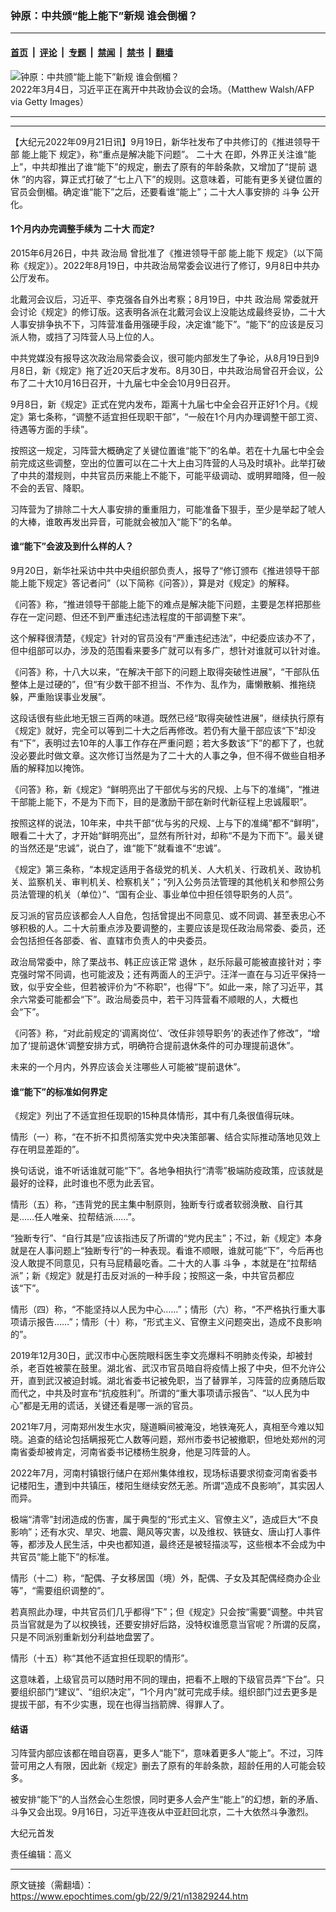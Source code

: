 ### 钟原：中共颁“能上能下”新规 谁会倒楣？

---

#### [首页](../../../..?n13829244) &nbsp;|&nbsp; [评论](../../../../../epoch-comment?n13829244) &nbsp;|&nbsp; [专题](../../../../../epoch-special?n13829244) &nbsp;|&nbsp; [禁闻](../../../../../epoch-news?n13829244) &nbsp;|&nbsp; [禁书](../../../../../books?n13829244) &nbsp;|&nbsp; [翻墙](https://github.com/gfw-breaker/nogfw/blob/master/README.md?n13829244)


<div><img alt="钟原：中共颁“能上能下”新规 谁会倒楣？" class="attachment-djy_600_400 size-djy_600_400 wp-post-image" src="https://i.epochtimes.com/assets/uploads/2022/09/id13829246-GettyImages-1238916113_light-600x400.jpg"/>
<div class="caption">
 2022年3月4日，习近平正在离开中共政协会议的会场。（Matthew Walsh/AFP via Getty Images）
</div></div><hr/><div class="post_content" id="artbody" itemprop="articleBody">
 <!-- article content begin -->
 <hr/>
 <p>
  【大纪元2022年09月21日讯】9月19日，新华社发布了中共修订的《推进领导干部
  <ok href="https://www.epochtimes.com/gb/tag/%E8%83%BD%E4%B8%8A%E8%83%BD%E4%B8%8B.html">
   能上能下
  </ok>
  规定》，称“重点是解决能下问题”。
  <ok href="https://www.epochtimes.com/gb/tag/%E4%BA%8C%E5%8D%81%E5%A4%A7.html">
   二十大
  </ok>
  在即，外界正关注谁“能上”，中共却推出了谁“能下”的规定，删去了原有的年龄条款，又增加了“提前
  <ok href="https://www.epochtimes.com/gb/tag/%E9%80%80%E4%BC%91.html">
   退休
  </ok>
  ”的内容，算正式打破了“七上八下”的规则。这意味着，可能有更多关键位置的官员会倒楣。确定谁“能下”之后，还要看谁“能上”；二十大人事安排的
  <ok href="https://www.epochtimes.com/gb/tag/%E6%96%97%E4%BA%89.html">
   斗争
  </ok>
  公开化。
 </p>
 <h4>
  1个月内办完调整手续为
  <ok href="https://www.epochtimes.com/gb/tag/%E4%BA%8C%E5%8D%81%E5%A4%A7.html">
   二十大
  </ok>
  而定?
 </h4>
 <p>
  2015年6月26日，中共
  <ok href="https://www.epochtimes.com/gb/tag/%E6%94%BF%E6%B2%BB%E5%B1%80.html">
   政治局
  </ok>
  曾批准了《推进领导干部
  <ok href="https://www.epochtimes.com/gb/tag/%E8%83%BD%E4%B8%8A%E8%83%BD%E4%B8%8B.html">
   能上能下
  </ok>
  规定》（以下简称《规定》）。2022年8月19日，中共政治局常委会议进行了修订，9月8日中共办公厅发布。
 </p>
 <p>
  北戴河会议后，习近平、李克强各自外出考察；8月19日，中共
  <ok href="https://www.epochtimes.com/gb/tag/%E6%94%BF%E6%B2%BB%E5%B1%80.html">
   政治局
  </ok>
  常委就开会讨论《规定》的修订版。这表明各派在北戴河会议上没能达成最终妥协，二十大人事安排争执不下，习阵营准备用强硬手段，决定谁“能下”。“能下”的应该是反习派人物，或挡了习阵营人马上位的人。
 </p>
 <p>
  中共党媒没有报导这次政治局常委会议，很可能内部发生了争论，从8月19日到9月8日，新《规定》拖了近20天后才发布。8月30日，中共政治局曾召开会议，公布了二十大10月16日召开，十九届七中全会10月9日召开。
 </p>
 <p>
  9月8日，新《规定》正式在党内发布，距离十九届七中全会召开正好1个月。《规定》第七条称，“调整不适宜担任现职干部”，“一般在1个月内办理调整干部工资、待遇等方面的手续”。
 </p>
 <p>
  按照这一规定，习阵营大概确定了关键位置谁“能下”的名单。若在十九届七中全会前完成这些调整，空出的位置可以在二十大上由习阵营的人马及时填补。此举打破了中共的潜规则，中共官员历来能上不能下，可能平级调动、或明昇暗降，但一般不会的丢官、降职。
 </p>
 <p>
  习阵营为了排除二十大人事安排的重重阻力，可能准备下狠手，至少是举起了唬人的大棒，谁敢再发出异音，可能就会被加入“能下”的名单。
 </p>
 <h4>
  谁“能下”会波及到什么样的人？
 </h4>
 <p>
  9月20日，新华社采访中共中央组织部负责人，报导了“修订颁布《推进领导干部能上能下规定》答记者问”（以下简称《问答》），算是对《规定》的解释。
 </p>
 <p>
  《问答》称，“推进领导干部能上能下的难点是解决能下问题，主要是怎样把那些存在一定问题、但还不到严重违纪违法程度的干部调整下来”。
 </p>
 <p>
  这个解释很清楚，《规定》针对的官员没有“严重违纪违法”，中纪委应该办不了，但中组部可以办，涉及的范围看来要多广就可以有多广，想针对谁就可以针对谁。
 </p>
 <p>
  《问答》称，十八大以来，“在解决干部下的问题上取得突破性进展”，“干部队伍整体上是过硬的”，但“有少数干部不担当、不作为、乱作为，庸懒散躺、推拖绕躲，严重贻误事业发展”。
 </p>
 <p>
  这段话很有些此地无银三百两的味道。既然已经“取得突破性进展”，继续执行原有《规定》就好，完全可以等到二十大之后再修改。若仍有大量干部应该“下”却没有“下”，表明过去10年的人事工作存在严重问题；若大多数该“下”的都下了，也就没必要此时做文章。这次修订当然是为了二十大的人事之争，但不得不做些自相矛盾的解释加以掩饰。
 </p>
 <p>
  《问答》称，新《规定》“鲜明亮出了干部优与劣的尺规、上与下的准绳”，“推进干部能上能下，不是为下而下，目的是激励干部在新时代新征程上忠诚履职”。
 </p>
 <p>
  按照这样的说法，10年来，中共干部“优与劣的尺规、上与下的准绳”都不“鲜明”，眼看二十大了，才开始“鲜明亮出”，显然有所针对，却称“不是为下而下”。最关键的当然还是“忠诚”，说白了，谁“能下”就看谁不“忠诚”。
 </p>
 <p>
  《规定》第三条称，“本规定适用于各级党的机关、人大机关、行政机关、政协机关、监察机关、审判机关、检察机关”；“列入公务员法管理的其他机关和参照公务员法管理的机关（单位）”、“国有企业、事业单位中担任领导职务的人员”。
 </p>
 <p>
  反习派的官员应该都会人人自危，包括曾提出不同意见、或不同调、甚至表忠心不够积极的人。二十大前重点涉及要调整的，主要应该是现任政治局常委、委员，还会包括担任各部委、省、直辖市负责人的中央委员。
 </p>
 <p>
  政治局常委中，除了栗战书、韩正应该正常
  <ok href="https://www.epochtimes.com/gb/tag/%E9%80%80%E4%BC%91.html">
   退休
  </ok>
  ，赵乐际最可能被直接针对；李克强时常不同调，也可能波及；还有两面人的王沪宁。汪洋一直在与习近平保持一致，似乎安全些，但若被评价为“不称职”，也得“下”。如此一来，除了习近平，其余六常委可能都会“下”。政治局委员中，若干习阵营看不顺眼的人，大概也会“下”。
 </p>
 <p>
  《问答》称，“对此前规定的‘调离岗位’、‘改任非领导职务’的表述作了修改”，“增加了‘提前退休’调整安排方式，明确符合提前退休条件的可办理提前退休”。
 </p>
 <p>
  未来的一个月内，外界应该会关注哪些人可能被“提前退休”。
 </p>
 <h4>
  谁“能下”的标准如何界定
 </h4>
 <p>
  《规定》列出了不适宜担任现职的15种具体情形，其中有几条很值得玩味。
 </p>
 <p>
  情形（一）称，“在不折不扣贯彻落实党中央决策部署、结合实际推动落地见效上存在明显差距的”。
 </p>
 <p>
  换句话说，谁不听话谁就可能“下”。各地争相执行“清零”极端防疫政策，应该就是最好的诠释，此时谁也不愿为此丢官。
 </p>
 <p>
  情形（五）称，“违背党的民主集中制原则，独断专行或者软弱涣散、自行其是……任人唯亲、拉帮结派……”。
 </p>
 <p>
  “独断专行”、“自行其是”应该指违反了所谓的“党内民主”；不过，新《规定》本身就是在人事问题上“独断专行”的一种表现。看谁不顺眼，谁就可能“下”，今后再也没人敢提不同意见，只有马屁精最吃香。二十大的人事
  <ok href="https://www.epochtimes.com/gb/tag/%E6%96%97%E4%BA%89.html">
   斗争
  </ok>
  ，本就是在“拉帮结派”；新《规定》就是打击反对派的一种手段；按照这一条，中共官员都应该“下”。
 </p>
 <p>
  情形（四）称，“不能坚持以人民为中心……”；情形（六）称，“不严格执行重大事项请示报告……”；情形（十）称，“形式主义、官僚主义问题突出，造成不良影响的”。
 </p>
 <p>
  2019年12月30日，武汉市中心医院眼科医生李文亮爆料不明肺炎传染，却被封杀，老百姓被蒙在鼓里。湖北省、武汉市官员暗自将疫情上报了中央，但不允许公开，直到武汉被迫封城。湖北省委书记被免职，当了替罪羊，习阵营的应勇随后取而代之，中共及时宣布“抗疫胜利”。所谓的“重大事项请示报告”、“以人民为中心”都是无用的谎话，关键还看是哪一派的官员。
 </p>
 <p>
  2021年7月，河南郑州发生水灾，隧道瞬间被淹没，地铁淹死人，真相至今难以知晓。追查的结论包括瞒报死亡人数等问题，郑州市委书记被撤职，但地处郑州的河南省委却被肯定，河南省委书记楼杨生脱身，他是习阵营的人。
 </p>
 <p>
  2022年7月，河南村镇银行储户在郑州集体维权，现场标语要求彻查河南省委书记楼阳生，遭到中共镇压，楼阳生继续安然无恙。所谓“造成不良影响”，其实因人而异。
 </p>
 <p>
  极端“清零”封闭造成的伤害，属于典型的“形式主义、官僚主义”，造成巨大“不良影响”；还有水灾、旱灾、地震、飓风等灾害，以及维权、铁链女、唐山打人事件等，都涉及人民生活，中央也都知道，最终还是被轻描淡写，这些根本不会成为中共官员“能上能下”的标准。
 </p>
 <p>
  情形（十二）称，“配偶、子女移居国（境）外，配偶、子女及其配偶经商办企业等”，“需要组织调整的”。
 </p>
 <p>
  若真照此办理，中共官员们几乎都得“下”；但《规定》只会按“需要”调整。中共官员当官就是为了以权换钱，还要安排好后路，没特权谁愿意当官呢？所谓的反腐，只是不同派别重新划分利益地盘罢了。
 </p>
 <p>
  情形（十五）称“其他不适宜担任现职的情形”。
 </p>
 <p>
  这意味着，上级官员可以随时用不同的理由，把看不上眼的下级官员弄“下台”。只要组织部门“建议”、“组织决定”，“1个月内”就可完成手续。组织部门过去更多是提拔干部，有不少实惠，现在也得当挡箭牌、得罪人了。
 </p>
 <h4>
  结语
 </h4>
 <p>
  习阵营内部应该都在暗自窃喜，更多人“能下”，意味着更多人“能上”。不过，习阵营可用之人有限，因此新《规定》删去了原有的年龄条款，超龄任用的人可能会较多。
 </p>
 <p>
  被安排“能下”的人当然会心生怨恨，同时更多人会产生“能上”的幻想，新的矛盾、斗争又会出现。9月16日，习近平连夜从中亚赶回北京，二十大依然斗争激烈。
 </p>
 <p>
  大纪元首发
 </p>
 <p>
  责任编辑：高义
 </p>
 <!-- article content end -->
 <div id="below_article_ad">
 </div>
</div>


---

原文链接（需翻墙）：https://www.epochtimes.com/gb/22/9/21/n13829244.htm